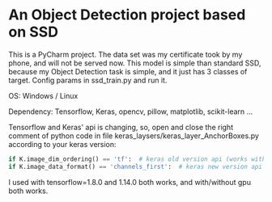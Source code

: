 An Object Detection project based on SSD
=

This is a PyCharm project.
The data set was my certificate took by my phone, and will not be served now.
This model is simple than standard SSD, because my Object Detection task is simple, and it just has 3 classes of target.
Config params in ssd_train.py and run it.

OS: Windows / Linux

Dependency: Tensorflow, Keras, opencv, pillow, matplotlib, scikit-learn ...

Tensorflow and Keras' api is changing, so, open and close the right comment of python code in file keras_laysers/keras_layer_AnchorBoxes.py according to your keras version:
```python
if K.image_dim_ordering() == 'tf':  # keras old version api (works with keras=2.1.5)
if K.image_data_format() == 'channels_first':  # keras new version api (works with keras=2.2.5)
```

I used with tensorflow=1.8.0 and 1.14.0 both works, and with/without gpu both works.
